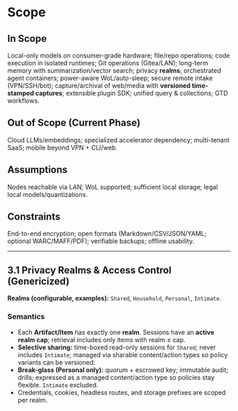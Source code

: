 # Scope

## In Scope
Local-only models on consumer-grade hardware; file/repo operations; code execution in isolated runtimes; Git operations (Gitea/LAN); long-term memory with summarization/vector search; privacy **realms**; orchestrated agent containers; power-aware WoL/auto-sleep; secure remote intake (VPN/SSH/bot); capture/archival of web/media with **versioned time-stamped captures**; extensible plugin SDK; unified query & collections; GTD workflows.

## Out of Scope (Current Phase)
Cloud LLMs/embeddings; specialized accelerator dependency; multi-tenant SaaS; mobile beyond VPN + CLI/web.

## Assumptions
Nodes reachable via LAN; WoL supported; sufficient local storage; legal local models/quantizations.

## Constraints
End-to-end encryption; open formats (Markdown/CSV/JSON/YAML; optional WARC/MAFF/PDF); verifiable backups; offline usability.

---

## 3.1 Privacy Realms & Access Control (Genericized)

**Realms (configurable, examples):** `Shared`, `Household`, `Personal`, `Intimate`.

### Semantics
- Each **Artifact/Item** has exactly one **realm**. Sessions have an **active realm cap**; retrieval includes only items with realm ≤ cap.
- **Selective sharing:** time-boxed read-only sessions for `Shared`; never includes `Intimate`; managed via sharable content/action types so policy variants can be versioned.
- **Break-glass (Personal only):** quorum + escrowed key; immutable audit; drills; expressed as a managed content/action type so policies stay flexible. `Intimate` excluded.
- Credentials, cookies, headless routes, and storage prefixes are scoped per realm.

